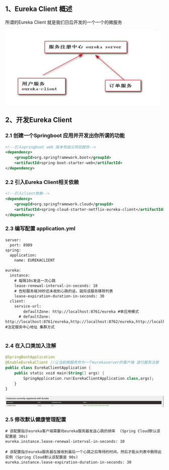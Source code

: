 ## 1、Eureka Client 概述

所谓的Eureka Client 就是我们日后开发的一个一个的微服务

<img src="./images/image-20210929095752677.png" alt="image-20210929095752677" style="zoom:50%;" />

## 2、开发Eureka Client 

### 2.1 创建一个Springboot 应用并开发出你所谓的功能

```xml
<!--引入springboot web 版本号由父项目提供-->
<dependency>
    <groupId>org.springframework.boot</groupId>
    <artifactId>spring-boot-starter-web</artifactId>
</dependency>
```

### 2.2 引入Eureka Client相关依赖

```xml
<!--引入client依赖-->
<dependency>
    <groupId>org.springframework.cloud</groupId>
    <artifactId>spring-cloud-starter-netflix-eureka-client</artifactId>
</dependency>
```

### 2.3 编写配置 application.yml

```properties
server:
  port: 8989
spring:
  application:
    name: EUREKACLIENT

eureka:
  instance:
    # 每隔10s发送一次心跳
    lease-renewal-interval-in-seconds: 10
    # 告知服务端30秒还未收到心跳的话，就将该服务移除列表
    lease-expiration-duration-in-seconds: 30
  client:
    service-url:
    	defaultZone: http://localhost:8761/eureka #单应用模式
      # defaultZone: http://localhost:8761/eureka,http://localhost:8762/eureka,http://localhost:8763/eureka #注定服务中心地址 集群方式
      
```

### 2.4 在入口类加入注解

```kotlin
@SpringBootApplication
@EnableEurekaClient //让当前微服务作为一个eurekaserver的客户端 进行服务注册
public class EurekaClientApplication {
    public static void main(String[] args) {
        SpringApplication.run(EurekaClientApplication.class,args);
    }
}
```

![image-20210929100349654](./images/image-20210929100349654.png)

### 2.5 修改默认健康管理配置

```properties
# 该配置指示eureka客户端需要向eureka服务器发送心跳的频率  (Spring Cloud默认该配置是 30s)
eureka.instance.lease-renewal-interval-in-seconds: 10

# 该配置指示eureka服务器在接收到最后一个心跳之后等待的时间，然后才能从列表中删除此实例 (Spring Cloud默认该配置是 90s)
eureka.instance.lease-expiration-duration-in-seconds: 30
```

